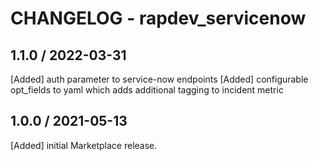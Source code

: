 # CHANGELOG - rapdev_servicenow

## 1.1.0 / 2022-03-31

 [Added] auth parameter to service-now endpoints
 [Added] configurable opt_fields to yaml which adds additional tagging to incident metric

## 1.0.0 / 2021-05-13

 [Added] initial Marketplace release.


